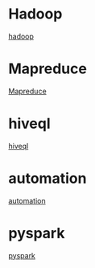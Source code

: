Hadoop
============= 
[hadoop](/hadoop/hadoop.md)

Mapreduce
============= 
[Mapreduce](/hadoop/Mapreduce.md)

hiveql
============= 
[hiveql](/hadoop/hiveql.md)

automation
============= 
[automation](/hadoop/automation.md)

pyspark
============= 
[pyspark](/hadoop/pyspark.md)